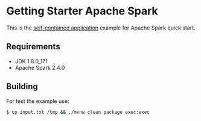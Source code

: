 # Getting Starter Apache Spark

This is the [self-contained application](https://spark.apache.org/docs/latest/quick-start.html#self-contained-applications) example for Apache Spark quick start.

## Requirements

  - JDK 1.8.0_171
  - Apache Spark 2.4.0

## Building

For test the example use:

```bash
$ cp input.txt /tmp && ./mvnw clean package exec:exec
```

